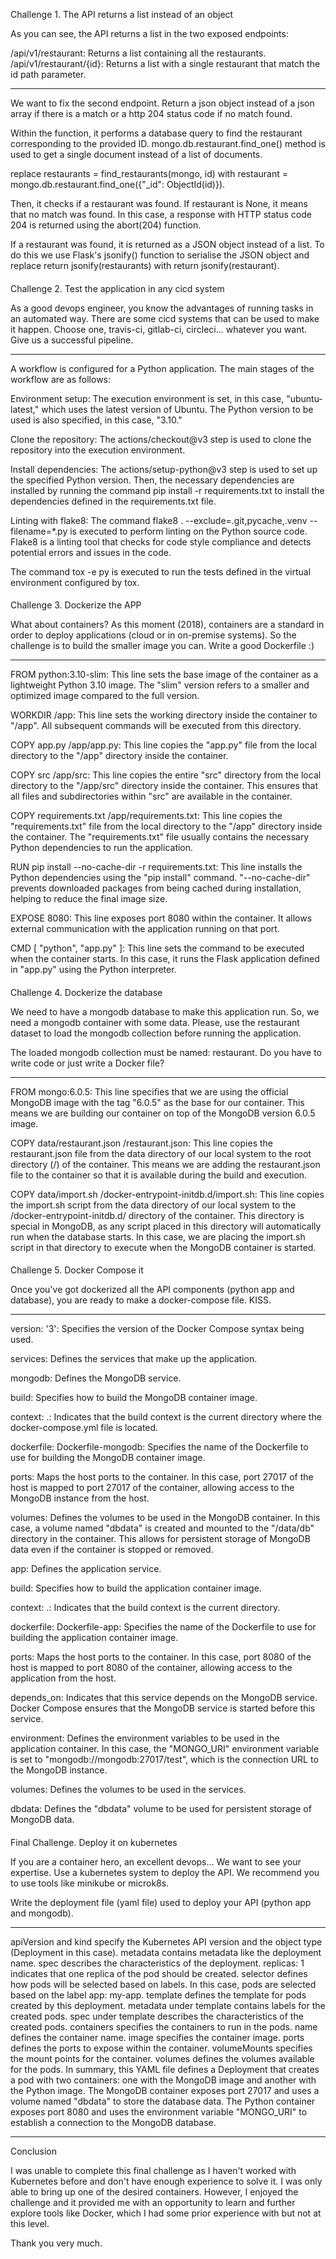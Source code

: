 Challenge 1. The API returns a list instead of an object

As you can see, the API returns a list in the two exposed endpoints:

/api/v1/restaurant: Returns a list containing all the restaurants.
/api/v1/restaurant/{id}: Returns a list with a single restaurant that match the id path parameter.

------

We want to fix the second endpoint. Return a json object instead of a json array if there is a match or a http 204 status code if no match found.

Within the function, it performs a database query to find the restaurant corresponding to the provided ID. mongo.db.restaurant.find_one() method is used to get a single document instead of a list of documents. 

replace restaurants = find_restaurants(mongo, id) with  restaurant = mongo.db.restaurant.find_one({"_id": ObjectId(id)}).

Then, it checks if a restaurant was found. If restaurant is None, it means that no match was found. In this case, a response with HTTP status code 204 is returned using the abort(204) function.

If a restaurant was found, it is returned as a JSON object instead of a list. To do this we use Flask's jsonify() function to serialise the JSON object and replace return jsonify(restaurants) with return jsonify(restaurant).

####

Challenge 2. Test the application in any cicd system

As a good devops engineer, you know the advantages of running tasks in an automated way. There are some cicd systems that can be used to make it happen. Choose one, travis-ci, gitlab-ci, circleci... whatever you want. Give us a successful pipeline.

------

A workflow is configured for a Python application. The main stages of the workflow are as follows:

Environment setup: The execution environment is set, in this case, "ubuntu-latest," which uses the latest version of Ubuntu. The Python version to be used is also specified, in this case, "3.10."

Clone the repository: The actions/checkout@v3 step is used to clone the repository into the execution environment.

Install dependencies: The actions/setup-python@v3 step is used to set up the specified Python version. Then, the necessary dependencies are installed by running the command pip install -r requirements.txt to install the dependencies defined in the requirements.txt file.

Linting with flake8: The command flake8 . --exclude=.git,pycache,.venv --filename=*.py is executed to perform linting on the Python source code. Flake8 is a linting tool that checks for code style compliance and detects potential errors and issues in the code.

The command tox -e py is executed to run the tests defined in the virtual environment configured by tox.

####

Challenge 3. Dockerize the APP

What about containers? As this moment (2018), containers are a standard in order to deploy applications (cloud or in on-premise systems). So the challenge is to build the smaller image you can. Write a good Dockerfile :)

------

FROM python:3.10-slim: This line sets the base image of the container as a lightweight Python 3.10 image. The "slim" version refers to a smaller and optimized image compared to the full version.

WORKDIR /app: This line sets the working directory inside the container to "/app". All subsequent commands will be executed from this directory.

COPY app.py /app/app.py: This line copies the "app.py" file from the local directory to the "/app" directory inside the container.

COPY src /app/src: This line copies the entire "src" directory from the local directory to the "/app/src" directory inside the container. This ensures that all files and subdirectories within "src" are available in the container.

COPY requirements.txt /app/requirements.txt: This line copies the "requirements.txt" file from the local directory to the "/app" directory inside the container. The "requirements.txt" file usually contains the necessary Python dependencies to run the application.

RUN pip install --no-cache-dir -r requirements.txt: This line installs the Python dependencies using the "pip install" command. "--no-cache-dir" prevents downloaded packages from being cached during installation, helping to reduce the final image size.

EXPOSE 8080: This line exposes port 8080 within the container. It allows external communication with the application running on that port.

CMD [ "python", "app.py" ]: This line sets the command to be executed when the container starts. In this case, it runs the Flask application defined in "app.py" using the Python interpreter.

####

Challenge 4. Dockerize the database

We need to have a mongodb database to make this application run. So, we need a mongodb container with some data. Please, use the restaurant dataset to load the mongodb collection before running the application.

The loaded mongodb collection must be named: restaurant. Do you have to write code or just write a Docker file?

------

FROM mongo:6.0.5: This line specifies that we are using the official MongoDB image with the tag "6.0.5" as the base for our container. This means we are building our container on top of the MongoDB version 6.0.5 image.

COPY data/restaurant.json /restaurant.json: This line copies the restaurant.json file from the data directory of our local system to the root directory (/) of the container. This means we are adding the restaurant.json file to the container so that it is available during the build and execution.

COPY data/import.sh /docker-entrypoint-initdb.d/import.sh: This line copies the import.sh script from the data directory of our local system to the /docker-entrypoint-initdb.d/ directory of the container. This directory is special in MongoDB, as any script placed in this directory will automatically run when the database starts. In this case, we are placing the import.sh script in that directory to execute when the MongoDB container is started.

####

Challenge 5. Docker Compose it

Once you've got dockerized all the API components (python app and database), you are ready to make a docker-compose file. KISS.

------

version: '3': Specifies the version of the Docker Compose syntax being used.

services: Defines the services that make up the application.

mongodb: Defines the MongoDB service.

build: Specifies how to build the MongoDB container image.

context: .: Indicates that the build context is the current directory where the docker-compose.yml file is located.

dockerfile: Dockerfile-mongodb: Specifies the name of the Dockerfile to use for building the MongoDB container image.

ports: Maps the host ports to the container. In this case, port 27017 of the host is mapped to port 27017 of the container, allowing access to the MongoDB instance from the host.

volumes: Defines the volumes to be used in the MongoDB container. In this case, a volume named "dbdata" is created and mounted to the "/data/db" directory in the container. This allows for persistent storage of MongoDB data even if the container is stopped or removed.

app: Defines the application service.

build: Specifies how to build the application container image.

context: .: Indicates that the build context is the current directory.

dockerfile: Dockerfile-app: Specifies the name of the Dockerfile to use for building the application container image.

ports: Maps the host ports to the container. In this case, port 8080 of the host is mapped to port 8080 of the container, allowing access to the application from the host.

depends_on: Indicates that this service depends on the MongoDB service. Docker Compose ensures that the MongoDB service is started before this service.

environment: Defines the environment variables to be used in the application container. In this case, the "MONGO_URI" environment variable is set to "mongodb://mongodb:27017/test", which is the connection URL to the MongoDB instance.

volumes: Defines the volumes to be used in the services.

dbdata: Defines the "dbdata" volume to be used for persistent storage of MongoDB data.

####

Final Challenge. Deploy it on kubernetes

If you are a container hero, an excellent devops... We want to see your expertise. Use a kubernetes system to deploy the API. We recommend you to use tools like minikube or microk8s.

Write the deployment file (yaml file) used to deploy your API (python app and mongodb).

------

apiVersion and kind specify the Kubernetes API version and the object type (Deployment in this case).
metadata contains metadata like the deployment name.
spec describes the characteristics of the deployment.
replicas: 1 indicates that one replica of the pod should be created.
selector defines how pods will be selected based on labels. In this case, pods are selected based on the label app: my-app.
template defines the template for pods created by this deployment.
metadata under template contains labels for the created pods.
spec under template describes the characteristics of the created pods.
containers specifies the containers to run in the pods.
name defines the container name.
image specifies the container image.
ports defines the ports to expose within the container.
volumeMounts specifies the mount points for the container.
volumes defines the volumes available for the pods.
In summary, this YAML file defines a Deployment that creates a pod with two containers: one with the MongoDB image and another with the Python image. The MongoDB container exposes port 27017 and uses a volume named "dbdata" to store the database data. The Python container exposes port 8080 and uses the environment variable "MONGO_URI" to establish a connection to the MongoDB database.

------

Conclusion

I was unable to complete this final challenge as I haven't worked with Kubernetes before and don't have enough experience to solve it. I was only able to bring up one of the desired containers. However, I enjoyed the challenge and it provided me with an opportunity to learn and further explore tools like Docker, which I had some prior experience with but not at this level.

Thank you very much.